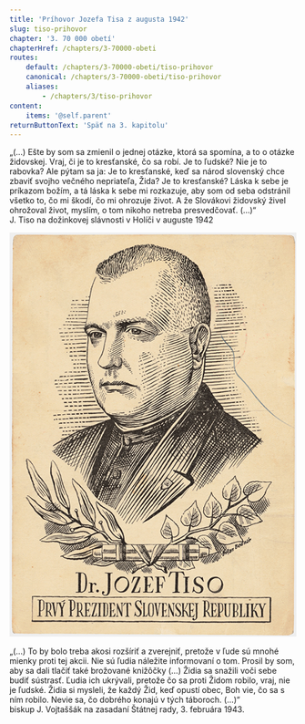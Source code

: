 ```yaml
---
title: 'Príhovor Jozefa Tisa z augusta 1942'
slug: tiso-prihovor
chapter: '3. 70 000 obetí'
chapterHref: /chapters/3-70000-obeti
routes:
    default: /chapters/3-70000-obeti/tiso-prihovor
    canonical: /chapters/3-70000-obeti/tiso-prihovor
    aliases:
        - /chapters/3/tiso-prihovor
content:
    items: '@self.parent'
returnButtonText: 'Späť na 3. kapitolu'
---
```


„(...) Ešte by som sa zmienil o jednej otázke, ktorá sa spomína, a to o otázke židovskej. Vraj, či je to kresťanské, čo sa robí. Je to ľudské? Nie je to rabovka? Ale pýtam sa ja: Je to kresťanské, keď sa národ slovenský chce zbaviť svojho večného nepriateľa, Žida? Je to kresťanské? Láska k sebe je príkazom božím, a tá láska k sebe mi rozkazuje, aby som od seba odstránil všetko to, čo mi škodí, čo mi ohrozuje život. A že Slovákovi židovský živel ohrožoval život, myslím, o tom nikoho netreba presvedčovať. (...)“ 
<br> J. Tiso na dožinkovej slávnosti v Holíči v auguste 1942 

[![Štefan Bednár - Dr. Jozef Tiso, prvý prezident Slovenskej republiky, 1939, Súkromný majetok](Bednar--Tiso_prvy_prezident_1939-pohladnica--sukromny_majetokcopy.jpg "Štefan Bednár - Dr. Jozef Tiso, prvý prezident Slovenskej republiky")](http://www.webumenia.sk/dielo/SVK:TMP.119?collection=83)


„(...) To by bolo treba akosi rozšíriť a zverejniť, pretože v ľude sú mnohé mienky proti tej akcii. Nie sú ľudia náležite informovaní o tom. Prosil by som, aby sa dali tlačiť také brožované knižôčky (...) Židia sa snažili voči sebe budiť sústrasť. Ľudia ich ukrývali, pretože čo sa proti Židom robilo, vraj, nie je ľudské. Židia si mysleli, že každý Žid, keď opustí obec, Boh vie, čo sa s ním robilo. Nevie sa, čo dobrého konajú v tých táboroch. (...)“
<br> biskup J. Vojtaššák na zasadaní Štátnej rady, 3. februára 1943. 

